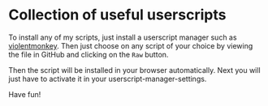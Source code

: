 # Collection of useful userscripts

To install any of my scripts, just install a userscript manager such as [violentmonkey](https://violentmonkey.github.io/).
Then just choose on any script of your choice by viewing the file in GitHub and clicking on the `Raw` button.

Then the script will be installed in your browser automatically.
Next you will just have to activate it in your userscript-manager-settings.

Have fun!